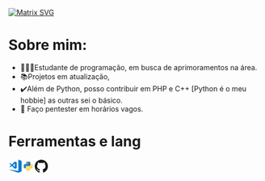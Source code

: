 <!--

Hi! This is an easter egg.

Congratulations you found the first one!

-->

[![Matrix SVG](https://raw.githubusercontent.com/rodrigograca31/rodrigograca31/master/matrix.svg)](https://www.youtube.com/watch?v=SDkAGkd4NLc)

<!-- # 🔥 BEM VINDO 🔥 ! 👋🏻 -->

#  Sobre mim:
- 🙋🏻‍♂️Estudante de programação, em busca de aprimoramentos na área. 
- 📚Projetos em atualização, 
- ✔️Além de Python, posso contribuir em PHP e C++ [Python é o meu hobbie] as outras sei o básico. 
- 🛄 Faço pentester em horários vagos. 







# Ferramentas e lang

<img align="left" alt="Visual Studio Code" width="26px" src="https://raw.githubusercontent.com/github/explore/80688e429a7d4ef2fca1e82350fe8e3517d3494d/topics/visual-studio-code/visual-studio-code.png" />

<img align="left" alt="Python" width="26px" src="https://raw.githubusercontent.com/github/explore/80688e429a7d4ef2fca1e82350fe8e3517d3494d/topics/python/python.png" />

<img align="left" alt="GitHub" width="26px" src="https://raw.githubusercontent.com/github/explore/78df643247d429f6cc873026c0622819ad797942/topics/github/github.png" />







